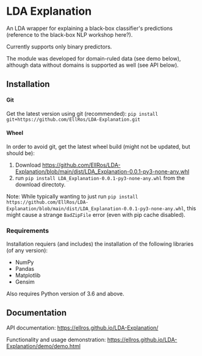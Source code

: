 # LDA Explanation

An LDA wrapper for explaining a black-box classifier's predictions (reference to the black-box NLP workshop here?).

Currently supports only binary predictors.

The module was developed for domain-ruled data (see demo below), although data without domains is supported as well (see API below).


## Installation
#### Git
Get the latest version using git (recommended):
``pip install git+https://github.com/EllRos/LDA-Explanation.git``

#### Wheel
In order to avoid git, get the latest wheel build (might not be updated, but should be):
1. Download https://github.com/EllRos/LDA-Explanation/blob/main/dist/LDA_Explanation-0.0.1-py3-none-any.whl
2. run `pip install LDA_Explanation-0.0.1-py3-none-any.whl` from the download directoty.

Note: While typically wanting to just run `pip install https://github.com/EllRos/LDA-Explanation/blob/main/dist/LDA_Explanation-0.0.1-py3-none-any.whl`,
this might cause a strange `BadZipFile` error (even with pip cache disabled).

### Requirements
Installation requiers (and includes) the installation of the following libraries (of any version):
* NumPy
* Pandas
* Matplotlib
* Gensim

Also requires Python version of 3.6 and above.

## Documentation
API documentation: https://ellros.github.io/LDA-Explanation/

Functionality and usage demonstration: https://ellros.github.io/LDA-Explanation/demo/demo.html
